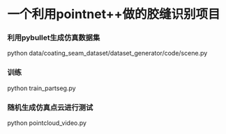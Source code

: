 # 一个利用pointnet++做的胶缝识别项目

### 利用pybullet生成仿真数据集
python data/coating_seam_dataset/dataset_generator/code/scene.py

### 训练
python train_partseg.py

### 随机生成仿真点云进行测试
python pointcloud_video.py